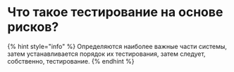 # Что такое тестирование на основе рисков?

{% hint style="info" %}
Определяются наиболее важные части системы, затем устанавливается порядок их тестирования, затем следует, собственно, тестирование.
{% endhint %}

